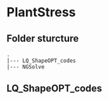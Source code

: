 # PlantStress

## Folder sturcture

```
.
|--- LQ_ShapeOPT_codes
|--- NGSolve
```
## LQ_ShapeOPT_codes


